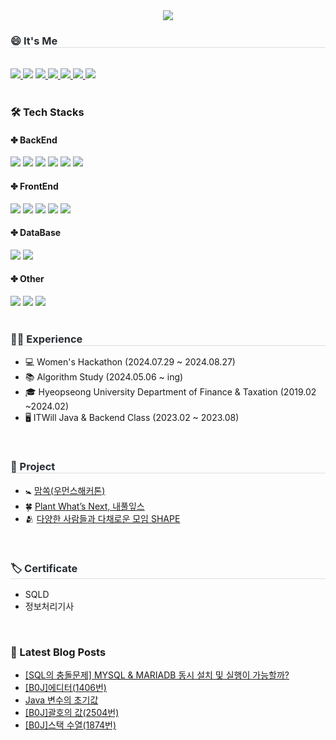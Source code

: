 <div align= "center">
    <img src="https://capsule-render.vercel.app/api?type=waving&color=auto&height=180&text=%20Hi%20I'm%20Bae%20sun%20young&animation=fadeIn&fontColor=ffffff&fontSize=60" />
    </div>
    <div style="text-align: left;">
    <h3 style="border-bottom: 1px solid #d8dee4; color: #282d33;">😄 It's Me </h3> <br> 
    <div style="text-align: left;">
         <a href="https://solved.ac/baesaa0304">
      <img src="http://mazassumnida.wtf/api/mini/generate_badge?boj=baesaa0304" style="display: inline-block;"/>
    </a>
        <a href="https://hits.seeyoufarm.com"><img src="https://hits.seeyoufarm.com/api/count/incr/badge.svg?url=https%3A%2F%2Fgithub.com%2Fbaesaa0304&count_bg=%23555555&title_bg=%23555555&icon=github.svg&icon_color=%23E7E7E7&title=Git&edge_flat=true"/></a>
        <a href="https://www.instagram.com/dev_pear/?hl=ko"> <img src="https://img.shields.io/badge/Instagram-E4405F?style=flat-square&logo=Instagram&logoColor=white&link="> </a>
         <a href="https://baesaa0304.tistory.com/"> <img src="https://img.shields.io/badge/Tistory-D52B1E?style=flat-square&logo=Tistory&logoColor=white&link="> </a>
         <a href="https://velog.io/@baesunyoung34/posts"> <img src="https://img.shields.io/badge/Velog-20C997?style=flat-square&logo=Velog&logoColor=white&link="> </a>
         <a href="https://rhetorical-carbon-428.notion.site/c340f3227161451391ac897e8db39e3f?pvs=4"> <img src="https://img.shields.io/badge/Notion-000000?style=flat-square&logo=Notion&logoColor=white&link="> </a>
        <a href="mailto:baesaa0304@naver.com" target="_blank">
<img src="https://img.shields.io/badge/Nmail-03C75A.svg?style=flat-square&logo=naver&logoColor=white"/></a>
    </div>
    </div>
    </br>
    <div style="text-align: left;">
    <h3> 🛠️ Tech Stacks </h3>
    <div style="margin: ; text-align: left;" "text-align: left;">
      <h4>✤ BackEnd</h4>
         <img src="https://img.shields.io/badge/Java-007396?style=flat-square&logo=Java&logoColor=white">
         <img src="https://img.shields.io/badge/Python-3776AB?style=flat-square&logo=Python&logoColor=white">
          <img src="https://img.shields.io/badge/Spring-6DB33F?style=flat-square&logo=Spring&logoColor=white">
          <img src="https://img.shields.io/badge/Spring Boot-6DB33F?style=flat-square&logo=Spring Boot&logoColor=white">
         <img src="https://img.shields.io/badge/JPA-139BB4?style=flat-square&logo=JPA&logoColor=white">
         <img src="https://img.shields.io/badge/Mybatis-D8352A?style=flat-square&logo=Mybatis&logoColor=white">
      <h4>✤ FrontEnd</h4>
          <img src="https://img.shields.io/badge/HTML5-E34F26?style=flat-square&logo=HTML5&logoColor=white">
          <img src="https://img.shields.io/badge/CSS3-1572B6?style=flat-square&logo=CSS3&logoColor=white">
          <img src="https://img.shields.io/badge/Javascript-F7DF1E?style=flat-square&logo=Javascript&logoColor=white">
          <img src="https://img.shields.io/badge/jQuery-0769AD?style=flat-square&logo=jQuery&logoColor=white">
        <img src="https://img.shields.io/badge/thymeleaf-005F0F?style=flat-square&logo=thymeleaf&logoColor=white">
      <h4>✤ DataBase</h4>
          <img src="https://img.shields.io/badge/Oracle-F80000?style=flat-square&logo=Oracle&logoColor=white">
          <img src="https://img.shields.io/badge/MySQL-4479A1?style=flat-square&logo=MySQL&logoColor=white">
      <h4>✤ Other</h4>
          <img src="https://img.shields.io/badge/Notion-000000?style=flat-square&logo=Notion&logoColor=white">
         <img src="https://img.shields.io/badge/Git-F05032?style=flat-square&logo=Git&logoColor=white">
         <img src="https://img.shields.io/badge/github-181717?style=flat-square&logo=github&logoColor=white">
          <br/>
          </div>
    </div>
     </br>
    <div style="text-align: left;"> 
    <h3 style="border-bottom: 1px solid #d8dee4; color: #282d33;">👩‍💻 Experience  </h3>  
    <ul>
      <li>💻 Women's Hackathon (2024.07.29 ~ 2024.08.27)</li>
      <li>📚 Algorithm Study (2024.05.06 ~ ing)</li>
      <li>🎓 Hyeopseong University Department of Finance & Taxation (2019.02 ~2024.02)</li>
      <li>🖥️ ITWill Java & Backend Class (2023.02 ~ 2023.08)</li>
    </ul>
    </br>
    <h3 style="border-bottom: 1px solid #d8dee4; color: #282d33;">📁 Project </h3>  
    <ul>
        <li>🚼 <a href="https://github.com/Hackathon-TeamIP/MomSsok-Backend">맘쏙(우먼스해커톤)</a></li>
      <li>🍀 <a href="https://github.com/ITWILL-MYLEAVES/Myleaves"> Plant What’s Next, 내풀잎스</a></li>
      <li>🫂 <a href="https://github.com/ITWILL-SHAPE/Shape">다양한 사람들과 다채로운 모임 SHAPE</a></li>
    </ul>
    </div>
    </br>
    <div>
        <h3 style="border-bottom: 1px solid #d8dee4; color: #282d33;">🏷️ Certificate</h3>
        <ul>
            <li>SQLD</li>
            <li>정보처리기사</li>
        </ul>
    </div>
    </br>
    







### 📝 Latest Blog Posts

- [[SQL의 충돌문제] MYSQL &amp; MARIADB 동시 설치 및 실행이 가능할까?](https://baesaa0304.tistory.com/entry/SQL%EC%9D%98-%EC%B6%A9%EB%8F%8C%EB%AC%B8%EC%A0%9C-MYSQL-MARIADB-%EB%8F%99%EC%8B%9C-%EC%84%A4%EC%B9%98-%EB%B0%8F-%EC%8B%A4%ED%96%89%EC%9D%B4-%EA%B0%80%EB%8A%A5%ED%95%A0%EA%B9%8C)
- [[B0J]에디터(1406번)](https://baesaa0304.tistory.com/entry/B0J%EC%97%90%EB%94%94%ED%84%B01406%EB%B2%88)
- [Java 변수의 초기값](https://baesaa0304.tistory.com/entry/Java-%EB%B3%80%EC%88%98%EC%9D%98-%EC%B4%88%EA%B8%B0%EA%B0%92)
- [[B0J]괄호의 값(2504번)](https://baesaa0304.tistory.com/entry/B0J%EA%B4%84%ED%98%B8%EC%9D%98-%EA%B0%922504%EB%B2%88-1)
- [[B0J]스택 수열(1874번)](https://baesaa0304.tistory.com/entry/B0J%EC%8A%A4%ED%83%9D-%EC%88%98%EC%97%B41874%EB%B2%88-1)

